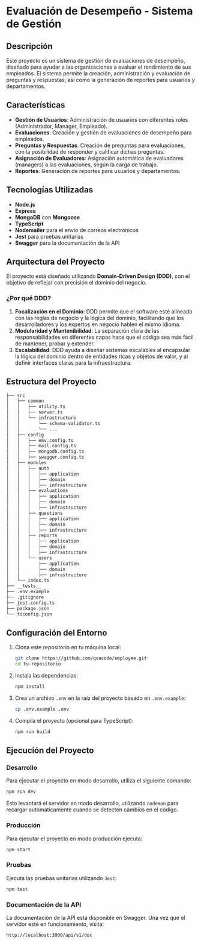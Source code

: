 # Evaluación de Desempeño - Sistema de Gestión

## Descripción

Este proyecto es un sistema de gestión de evaluaciones de desempeño, diseñado para ayudar a las organizaciones a evaluar el rendimiento de sus empleados. El sistema permite la creación, administración y evaluación de preguntas y respuestas, así como la generación de reportes para usuarios y departamentos.

## Características

- **Gestión de Usuarios**: Administración de usuarios con diferentes roles (Administrador, Manager, Empleado).
- **Evaluaciones**: Creación y gestión de evaluaciones de desempeño para empleados.
- **Preguntas y Respuestas**: Creación de preguntas para evaluaciones, con la posibilidad de responder y calificar dichas preguntas.
- **Asignación de Evaluadores**: Asignación automática de evaluadores (managers) a las evaluaciones, según la carga de trabajo.
- **Reportes**: Generación de reportes para usuarios y departamentos.

## Tecnologías Utilizadas

- **Node.js**
- **Express**
- **MongoDB** con **Mongoose**
- **TypeScript**
- **Nodemailer** para el envío de correos electrónicos
- **Jest** para pruebas unitarias
- **Swagger** para la documentación de la API

## Arquitectura del Proyecto

El proyecto está diseñado utilizando **Domain-Driven Design (DDD)**, con el objetivo de reflejar con precisión el dominio del negocio.

### ¿Por qué DDD?

1. **Focalización en el Dominio**: DDD permite que el software esté alineado con las reglas de negocio y la lógica del dominio, facilitando que los desarrolladores y los expertos en negocio hablen el mismo idioma.
2. **Modularidad y Mantenibilidad**: La separación clara de las responsabilidades en diferentes capas hace que el código sea más fácil de mantener, probar y extender.
3. **Escalabilidad**: DDD ayuda a diseñar sistemas escalables al encapsular la lógica del dominio dentro de entidades ricas y objetos de valor, y al definir interfaces claras para la infraestructura.


## Estructura del Proyecto

```bash
├── src
│   ├── common
│   │   ├── utility.ts
│   │   ├── server.ts
│   │   └── infrastructure
│   │       └── schema-validator.ts
│   │       └── ...
│   ├── config
│   │   ├── emv.config.ts
│   │   ├── mail.config.ts
│   │   ├── mongodb.config.ts
│   │   ├── swagger.config.ts
│   ├── modules
│   │   ├── auth
│   │   │   ├── application
│   │   │   ├── domain
│   │   │   ├── infrastructure
│   │   ├── evaluations
│   │   │   ├── application
│   │   │   ├── domain
│   │   │   ├── infrastructure
│   │   ├── questions
│   │   │   ├── application
│   │   │   ├── domain
│   │   │   ├── infrastructure
│   │   ├── reports
│   │   │   ├── application
│   │   │   ├── domain
│   │   │   ├── infrastructure
│   │   └── users
│   │       ├── application
│   │       ├── domain
│   │       ├── infrastructure
│   └── index.ts
├── __tests__
├── .env.example
├── .gitignore
├── jest.config.ts
├── package.json
└── tsconfig.json
```

## Configuración del Entorno

1. Clona este repositorio en tu máquina local:
   ```bash
   git clone https://github.com/qvacode/employee.git
   cd tu-repositorio
   ```

2. Instala las dependencias:
   ```bash
   npm install
   ```

3. Crea un archivo `.env` en la raíz del proyecto basado en `.env.example`:
   ```bash
   cp .env.example .env
   ```

4. Compila el proyecto (opcional para TypeScript):
   ```bash
   npm run build
   ```

## Ejecución del Proyecto

### Desarrollo

Para ejecutar el proyecto en modo desarrollo, utiliza el siguiente comando:

```bash
npm run dev
```

Esto levantará el servidor en modo desarrollo, utilizando `nodemon` para recargar automáticamente cuando se detecten cambios en el código.

### Producción

Para ejecutar el proyecto en modo producción ejecuta:

```bash
npm start
```

### Pruebas

Ejecuta las pruebas unitarias utilizando `Jest`:

```bash
npm test
```

### Documentación de la API

La documentación de la API está disponible en Swagger. Una vez que el servidor esté en funcionamiento, visita:

```
http://localhost:3000/api/v1/doc
```

